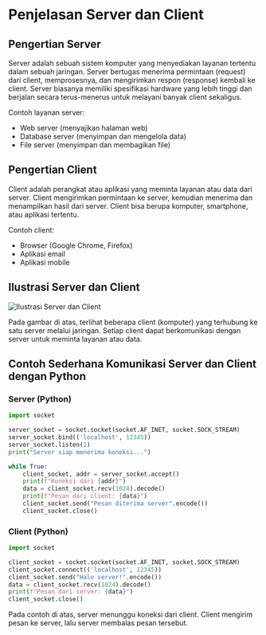 # Penjelasan Server dan Client

## Pengertian Server

Server adalah sebuah sistem komputer yang menyediakan layanan tertentu dalam sebuah jaringan. Server bertugas menerima permintaan (request) dari client, memprosesnya, dan mengirimkan respon (response) kembali ke client. Server biasanya memiliki spesifikasi hardware yang lebih tinggi dan berjalan secara terus-menerus untuk melayani banyak client sekaligus.

Contoh layanan server:
- Web server (menyajikan halaman web)
- Database server (menyimpan dan mengelola data)
- File server (menyimpan dan membagikan file)

## Pengertian Client

Client adalah perangkat atau aplikasi yang meminta layanan atau data dari server. Client mengirimkan permintaan ke server, kemudian menerima dan menampilkan hasil dari server. Client bisa berupa komputer, smartphone, atau aplikasi tertentu.

Contoh client:
- Browser (Google Chrome, Firefox)
- Aplikasi email
- Aplikasi mobile

## Ilustrasi Server dan Client

![Ilustrasi Server dan Client]([https://csirt.bpbatam.go.id/storage/post-image/pSnnPDx0gB4Jhz2txvKfLQ2uqHj8M4hNEbQzhb7k.png](https://lasernet.co.id/wp-content/uploads/2018/12/CISCO-Packet-Tracer.jpg))

Pada gambar di atas, terlihat beberapa client (komputer) yang terhubung ke satu server melalui jaringan. Setiap client dapat berkomunikasi dengan server untuk meminta layanan atau data.

## Contoh Sederhana Komunikasi Server dan Client dengan Python

### Server (Python)

```python
import socket

server_socket = socket.socket(socket.AF_INET, socket.SOCK_STREAM)
server_socket.bind(('localhost', 12345))
server_socket.listen(1)
print("Server siap menerima koneksi...")

while True:
    client_socket, addr = server_socket.accept()
    print(f"Koneksi dari {addr}")
    data = client_socket.recv(1024).decode()
    print(f"Pesan dari client: {data}")
    client_socket.send("Pesan diterima server".encode())
    client_socket.close()
```

### Client (Python)

```python
import socket

client_socket = socket.socket(socket.AF_INET, socket.SOCK_STREAM)
client_socket.connect(('localhost', 12345))
client_socket.send("Halo server!".encode())
data = client_socket.recv(1024).decode()
print(f"Pesan dari server: {data}")
client_socket.close()
```

Pada contoh di atas, server menunggu koneksi dari client. Client mengirim pesan ke server, lalu server membalas pesan tersebut.


